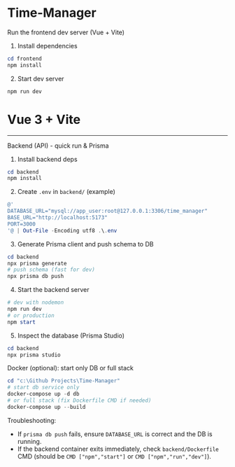 # Time-Manager

Run the frontend dev server (Vue + Vite)

1. Install dependencies

```powershell
cd frontend
npm install
```

2. Start dev server

```powershell
npm run dev
```
# Vue 3 + Vite

---

Backend (API) - quick run & Prisma

1. Install backend deps

```powershell
cd backend
npm install
```

2. Create `.env` in `backend/` (example)

```powershell
@'
DATABASE_URL="mysql://app_user:root@127.0.0.1:3306/time_manager"
BASE_URL="http://localhost:5173"
PORT=3000
'@ | Out-File -Encoding utf8 .\.env
```

3. Generate Prisma client and push schema to DB

```powershell
cd backend
npx prisma generate
# push schema (fast for dev)
npx prisma db push
```

4. Start the backend server

```powershell
# dev with nodemon
npm run dev
# or production
npm start
```

5. Inspect the database (Prisma Studio)

```powershell
cd backend
npx prisma studio
```

Docker (optional): start only DB or full stack

```powershell
cd "c:\Github Projects\Time-Manager"
# start db service only
docker-compose up -d db
# or full stack (fix Dockerfile CMD if needed)
docker-compose up --build
```

Troubleshooting:
- If `prisma db push` fails, ensure `DATABASE_URL` is correct and the DB is running.
- If the backend container exits immediately, check `backend/Dockerfile` CMD (should be `CMD ["npm","start"]` or `CMD ["npm","run","dev"]`).